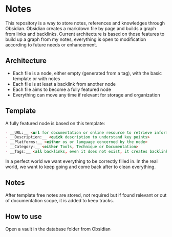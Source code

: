 # Notes
This repository is a way to store notes, references and knowledges through Obsidian.
Obsidian creates a markdown file by page and builds a graph from links and backlinks.
Current architecture is based on those features to build up a graph from my notes, everything is open to modification according to future needs or enhancement.

## Architecture
- Each file is a node, either empty (generated from a tag), with the basic template or with notes
- Each file is at least a backlink from another node
- Each file aims to become a fully featured node
- Everything can move any time if relevant for storage and organization

## Template
A fully featured node is based on this template:
```md
- __URL:__ <url for documentation or online resource to retrieve information>
- __Description:__ <quick description to understand key points>
- __Platforms:__ <either os or language concerned by the node>
- __Category:__ <either Tools, Technique or Documentation>
- __Tags:__ <all backlinks, even it does not exist, it creates backlinks>
```
In a perfect world we want everything to be correctly filled in. In the real world, we want to keep going and come back after to clean everything. 

## Notes
After template free notes are stored, not required but if found relevant or out of documentation scope, it is added to keep tracks.

## How to use
Open a vault in the database folder from Obsidian
